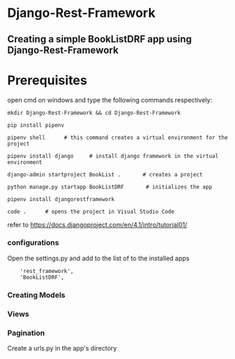 # Django-Rest-Framework
## Creating a simple BookListDRF app using Django-Rest-Framework
# Prerequisites
open cmd on windows and type the following commands respectively:

    mkdir Django-Rest-Framework && cd Django-Rest-Framework
    
    pip install pipenv

    pipenv shell      # this command creates a virtual environment for the project
    
    pipenv install django     # install django framework in the virtual environment
    
    django-admin startproject BookList .       # creates a project
    
    python manage.py startapp BookListDRF       # initializes the app
    
    pipenv install djangorestframework
    
    code .      # opens the project in Visual Studio Code
    
refer to https://docs.djangoproject.com/en/4.1/intro/tutorial01/
    
### configurations
Open the settings.py and add to the list of to the installed apps 
        
        'rest_framework',
        'BookListDRF',


### Creating Models

### Views

### Pagination
Create a urls.py in the app's directory
